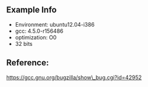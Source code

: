 ## Example Info

- Environment: ubuntu12.04-i386
- gcc: 4.5.0-r156486
- optimization: O0
- 32 bits

## Reference:

https://gcc.gnu.org/bugzilla/show\_bug.cgi?id=42952
